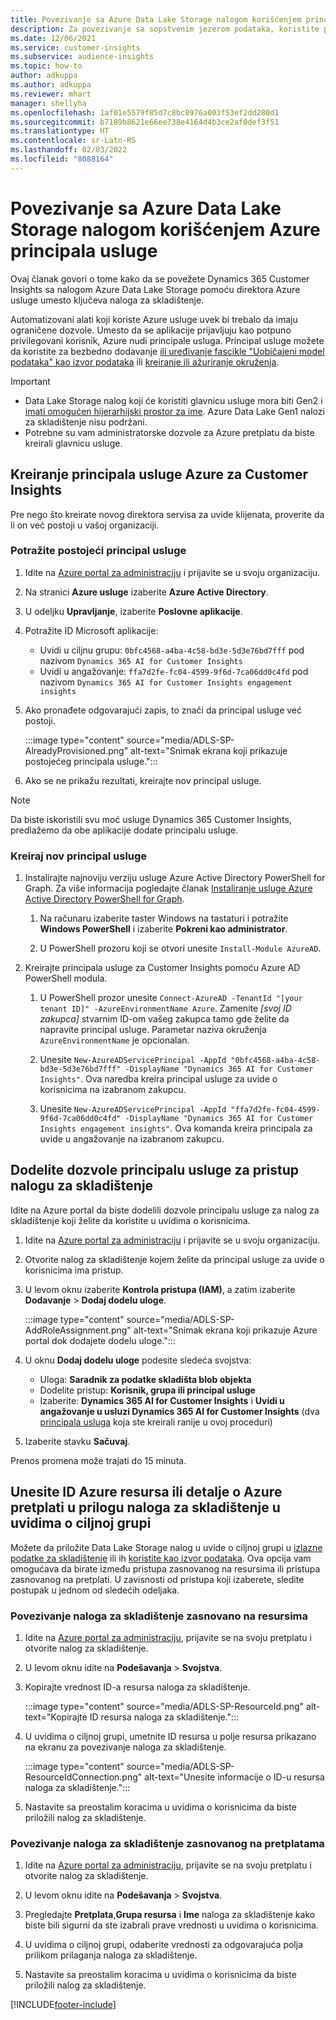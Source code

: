 ```yaml
---
title: Povezivanje sa Azure Data Lake Storage nalogom korišćenjem principala usluge
description: Za povezivanje sa sopstvenim jezerom podataka, koristite principala usluge Azure.
ms.date: 12/06/2021
ms.service: customer-insights
ms.subservice: audience-insights
ms.topic: how-to
author: adkuppa
ms.author: adkuppa
ms.reviewer: mhart
manager: shellyha
ms.openlocfilehash: 1af01e5579f85d7c8bc8976a003f53ef2dd280d1
ms.sourcegitcommit: b7189b8621e66ee738e4164d4b3ce2af0def3f51
ms.translationtype: HT
ms.contentlocale: sr-Latn-RS
ms.lasthandoff: 02/03/2022
ms.locfileid: "8088164"
---
```

# <a name="connect-to-an-azure-data-lake-storage-account-by-using-an-azure-service-principal"></a>Povezivanje sa Azure Data Lake Storage nalogom korišćenjem Azure principala usluge

Ovaj članak govori o tome kako da se povežete Dynamics 365 Customer Insights sa nalogom Azure Data Lake Storage pomoću direktora Azure usluge umesto ključeva naloga za skladištenje. 

Automatizovani alati koji koriste Azure usluge uvek bi trebalo da imaju ograničene dozvole. Umesto da se aplikacije prijavljuju kao potpuno privilegovani korisnik, Azure nudi principale usluga. Principal usluge možete da koristite za bezbedno dodavanje [ili uređivanje fascikle "Uobičajeni model podataka" kao izvor podataka](connect-common-data-model.md) ili [kreiranje ili ažuriranje okruženja](create-environment.md).

> [!IMPORTANT]
> - Data Lake Storage nalog koji će koristiti glavnicu usluge mora biti Gen2 i [imati omogućen hijerarhijski prostor za ime](/azure/storage/blobs/data-lake-storage-namespace). Azure Data Lake Gen1 nalozi za skladištenje nisu podržani.
> - Potrebne su vam administratorske dozvole za Azure pretplatu da biste kreirali glavnicu usluge.

## <a name="create-an-azure-service-principal-for-customer-insights"></a>Kreiranje principala usluge Azure za Customer Insights

Pre nego što kreirate novog direktora servisa za uvide klijenata, proverite da li on već postoji u vašoj organizaciji.

### <a name="look-for-an-existing-service-principal"></a>Potražite postojeći principal usluge

1. Idite na [Azure portal za administraciju](https://portal.azure.com) i prijavite se u svoju organizaciju.

2. Na stranici **Azure usluge** izaberite **Azure Active Directory**.

3. U odeljku **Upravljanje**, izaberite **Poslovne aplikacije**.

4. Potražite ID Microsoft aplikacije:
   - Uvidi u ciljnu grupu: `0bfc4568-a4ba-4c58-bd3e-5d3e76bd7fff` pod nazivom `Dynamics 365 AI for Customer Insights`
   - Uvidi u angažovanje: `ffa7d2fe-fc04-4599-9f6d-7ca06dd0c4fd` pod nazivom `Dynamics 365 AI for Customer Insights engagement insights`

5. Ako pronađete odgovarajući zapis, to znači da principal usluge već postoji. 
   
   :::image type="content" source="media/ADLS-SP-AlreadyProvisioned.png" alt-text="Snimak ekrana koji prikazuje postojećeg principala usluge.":::
   
6. Ako se ne prikažu rezultati, kreirajte nov principal usluge.

>[!NOTE]
>Da biste iskoristili svu moć usluge Dynamics 365 Customer Insights, predlažemo da obe aplikacije dodate principalu usluge.

### <a name="create-a-new-service-principal"></a>Kreiraj nov principal usluge

1. Instalirajte najnoviju verziju usluge Azure Active Directory PowerShell for Graph. Za više informacija pogledajte članak [Instaliranje usluge Azure Active Directory PowerShell for Graph](/powershell/azure/active-directory/install-adv2).

   1. Na računaru izaberite taster Windows na tastaturi i potražite **Windows PowerShell** i izaberite **Pokreni kao administrator**.
   
   1. U PowerShell prozoru koji se otvori unesite `Install-Module AzureAD`.

2. Kreirajte principala usluge za Customer Insights pomoću Azure AD PowerShell modula.

   1. U PowerShell prozor unesite `Connect-AzureAD -TenantId "[your tenant ID]" -AzureEnvironmentName Azure`. Zamenite *[svoj ID zakupca]* stvarnim ID-om vašeg zakupca tamo gde želite da napravite principal usluge. Parametar naziva okruženja `AzureEnvironmentName` je opcionalan.
  
   1. Unesite `New-AzureADServicePrincipal -AppId "0bfc4568-a4ba-4c58-bd3e-5d3e76bd7fff" -DisplayName "Dynamics 365 AI for Customer Insights"`. Ova naredba kreira principal usluge za uvide o korisnicima na izabranom zakupcu. 

   1. Unesite `New-AzureADServicePrincipal -AppId "ffa7d2fe-fc04-4599-9f6d-7ca06dd0c4fd" -DisplayName "Dynamics 365 AI for Customer Insights engagement insights"`. Ova komanda kreira principala za uvide u angažovanje na izabranom zakupcu.

## <a name="grant-permissions-to-the-service-principal-to-access-the-storage-account"></a>Dodelite dozvole principalu usluge za pristup nalogu za skladištenje

Idite na Azure portal da biste dodelili dozvole principalu usluge za nalog za skladištenje koji želite da koristite u uvidima o korisnicima.

1. Idite na [Azure portal za administraciju](https://portal.azure.com) i prijavite se u svoju organizaciju.

1. Otvorite nalog za skladištenje kojem želite da principal usluge za uvide o korisnicima ima pristup.

1. U levom oknu izaberite **Kontrola pristupa (IAM)**, a zatim izaberite **Dodavanje** > **Dodaj dodelu uloge**.

   :::image type="content" source="media/ADLS-SP-AddRoleAssignment.png" alt-text="Snimak ekrana koji prikazuje Azure portal dok dodajete dodelu uloge.":::

1. U oknu **Dodaj dodelu uloge** podesite sledeća svojstva:
   - Uloga: **Saradnik za podatke skladišta blob objekta**
   - Dodelite pristup: **Korisnik, grupa ili principal usluge**
   - Izaberite: **Dynamics 365 AI for Customer Insights** i **Uvidi u angažovanje u usluzi Dynamics 365 AI for Customer Insights** (dva [principala usluga](#create-a-new-service-principal) koja ste kreirali ranije u ovoj proceduri)

1.  Izaberite stavku **Sačuvaj**.

Prenos promena može trajati do 15 minuta.

## <a name="enter-the-azure-resource-id-or-the-azure-subscription-details-in-the-storage-account-attachment-to-audience-insights"></a>Unesite ID Azure resursa ili detalje o Azure pretplati u prilogu naloga za skladištenje u uvidima o ciljnoj grupi

Možete da priložite Data Lake Storage nalog u uvide o ciljnoj grupi u [izlazne podatke za skladištenje](manage-environments.md) ili ih [koristite kao izvor podataka](connect-common-data-service-lake.md). Ova opcija vam omogućava da birate između pristupa zasnovanog na resursima ili pristupa zasnovanog na pretplati. U zavisnosti od pristupa koji izaberete, sledite postupak u jednom od sledećih odeljaka.

### <a name="resource-based-storage-account-connection"></a>Povezivanje naloga za skladištenje zasnovano na resursima

1. Idite na [Azure portal za administraciju](https://portal.azure.com), prijavite se na svoju pretplatu i otvorite nalog za skladištenje.

1. U levom oknu idite na **Podešavanja** > **Svojstva**.

1. Kopirajte vrednost ID-a resursa naloga za skladištenje.

   :::image type="content" source="media/ADLS-SP-ResourceId.png" alt-text="Kopirajte ID resursa naloga za skladištenje.":::

1. U uvidima o ciljnoj grupi, umetnite ID resursa u polje resursa prikazano na ekranu za povezivanje naloga za skladištenje.

   :::image type="content" source="media/ADLS-SP-ResourceIdConnection.png" alt-text="Unesite informacije o ID-u resursa naloga za skladištenje.":::   

1. Nastavite sa preostalim koracima u uvidima o korisnicima da biste priložili nalog za skladištenje.

### <a name="subscription-based-storage-account-connection"></a>Povezivanje naloga za skladištenje zasnovanog na pretplatama

1. Idite na [Azure portal za administraciju](https://portal.azure.com), prijavite se na svoju pretplatu i otvorite nalog za skladištenje.

1. U levom oknu idite na **Podešavanja** > **Svojstva**.

1. Pregledajte **Pretplata**,**Grupa resursa** i **Ime** naloga za skladištenje kako biste bili sigurni da ste izabrali prave vrednosti u uvidima o korisnicima.

1. U uvidima o ciljnoj grupi, odaberite vrednosti za odgovarajuća polja prilikom prilaganja naloga za skladištenje.

1. Nastavite sa preostalim koracima u uvidima o korisnicima da biste priložili nalog za skladištenje.


[!INCLUDE[footer-include](../includes/footer-banner.md)]
